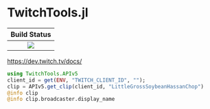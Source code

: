 # TwitchTools.jl

|  **Build Status**                 |
|:---------------------------------:|
|  [![][actions-img]][actions-url]  |


https://dev.twitch.tv/docs/

```julia
using TwitchTools.APIv5
client_id = get(ENV, "TWITCH_CLIENT_ID", "");
clip = APIv5.get_clip(client_id, "LittleGrossSoybeanHassanChop")
@info clip
@info clip.broadcaster.display_name
```


[actions-img]: https://github.com/Julia-Streamers/TwitchTools.jl/workflows/CI/badge.svg
[actions-url]: https://github.com/Julia-Streamers/TwitchTools.jl/actions
